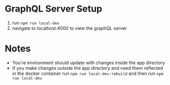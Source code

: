 # GraphQL Server Setup
1. run `npm run local-dev`
2. navigate to localhost:4000 to view the graphQL server

# Notes
- You're environment should update with changes inside the app directory
- If you make changes outside the app directory and need them reflected in the docker container run `npm run local-dev:rebuild` and then run `npm run local-dev`
